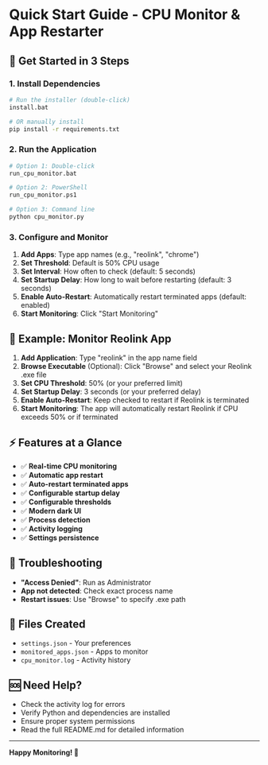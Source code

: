 # Quick Start Guide - CPU Monitor & App Restarter

## 🚀 Get Started in 3 Steps

### 1. Install Dependencies
```bash
# Run the installer (double-click)
install.bat

# OR manually install
pip install -r requirements.txt
```

### 2. Run the Application
```bash
# Option 1: Double-click
run_cpu_monitor.bat

# Option 2: PowerShell
run_cpu_monitor.ps1

# Option 3: Command line
python cpu_monitor.py
```

### 3. Configure and Monitor
1. **Add Apps**: Type app names (e.g., "reolink", "chrome")
2. **Set Threshold**: Default is 50% CPU usage
3. **Set Interval**: How often to check (default: 5 seconds)
4. **Set Startup Delay**: How long to wait before restarting (default: 3 seconds)
5. **Enable Auto-Restart**: Automatically restart terminated apps (default: enabled)
6. **Start Monitoring**: Click "Start Monitoring"

## 🎯 Example: Monitor Reolink App

1. **Add Application**: Type "reolink" in the app name field
2. **Browse Executable** (Optional): Click "Browse" and select your Reolink .exe file
3. **Set CPU Threshold**: 50% (or your preferred limit)
4. **Set Startup Delay**: 3 seconds (or your preferred delay)
5. **Enable Auto-Restart**: Keep checked to restart if Reolink is terminated
6. **Start Monitoring**: The app will automatically restart Reolink if CPU exceeds 50% or if terminated

## ⚡ Features at a Glance

- ✅ **Real-time CPU monitoring**
- ✅ **Automatic app restart**
- ✅ **Auto-restart terminated apps**
- ✅ **Configurable startup delay**
- ✅ **Configurable thresholds**
- ✅ **Modern dark UI**
- ✅ **Process detection**
- ✅ **Activity logging**
- ✅ **Settings persistence**

## 🔧 Troubleshooting

- **"Access Denied"**: Run as Administrator
- **App not detected**: Check exact process name
- **Restart issues**: Use "Browse" to specify .exe path

## 📁 Files Created

- `settings.json` - Your preferences
- `monitored_apps.json` - Apps to monitor
- `cpu_monitor.log` - Activity history

## 🆘 Need Help?

- Check the activity log for errors
- Verify Python and dependencies are installed
- Ensure proper system permissions
- Read the full README.md for detailed information

---
**Happy Monitoring! 🎉**
